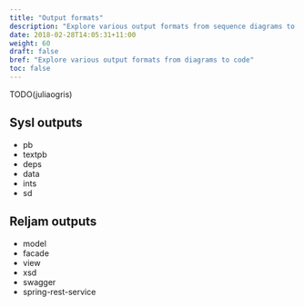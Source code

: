 ```yaml
---
title: "Output formats"
description: "Explore various output formats from sequence diagrams to Java code."
date: 2018-02-28T14:05:31+11:00
weight: 60
draft: false
bref: "Explore various output formats from diagrams to code"
toc: false
---
```


TODO(juliaogris)

Sysl outputs
------------

* pb
* textpb
* deps
* data
* ints
* sd

Reljam outputs
--------------

* model
* facade
* view
* xsd
* swagger
* spring-rest-service
